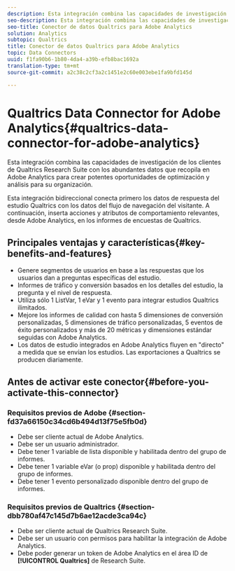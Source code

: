 ```yaml
---
description: Esta integración combina las capacidades de investigación de los clientes de Qualtrics Research Suite con los abundantes datos que recopila en Adobe Analytics para crear potentes oportunidades de optimización y análisis para su organización.
seo-description: Esta integración combina las capacidades de investigación de los clientes de Qualtrics Research Suite con los abundantes datos que recopila en Adobe Analytics para crear potentes oportunidades de optimización y análisis para su organización.
seo-title: Conector de datos Qualtrics para Adobe Analytics
solution: Analytics
subtopic: Qualtrics
title: Conector de datos Qualtrics para Adobe Analytics
topic: Data Connectors
uuid: f1fa90b6-1b80-4da4-a39b-efb8bac1692a
translation-type: tm+mt
source-git-commit: a2c38c2cf3a2c1451e2c60e003ebe1fa9bfd145d

---
```



# Qualtrics Data Connector for Adobe Analytics{#qualtrics-data-connector-for-adobe-analytics}

Esta integración combina las capacidades de investigación de los clientes de Qualtrics Research Suite con los abundantes datos que recopila en Adobe Analytics para crear potentes oportunidades de optimización y análisis para su organización.

Esta integración bidireccional conecta primero los datos de respuesta del estudio Qualtrics con los datos del flujo de navegación del visitante. A continuación, inserta acciones y atributos de comportamiento relevantes, desde Adobe Analytics, en los informes de encuestas de Qualtrics.

## Principales ventajas y características{#key-benefits-and-features}

* Genere segmentos de usuarios en base a las respuestas que los usuarios dan a preguntas específicas del estudio.
* Informes de tráfico y conversión basados en los detalles del estudio, la pregunta y el nivel de respuesta.
* Utiliza sólo 1 ListVar, 1 eVar y 1 evento para integrar estudios Qualtrics ilimitados.
* Mejore los informes de calidad con hasta 5 dimensiones de conversión personalizadas, 5 dimensiones de tráfico personalizadas, 5 eventos de éxito personalizados y más de 20 métricas y dimensiones estándar seguidas con Adobe Analytics.
* Los datos de estudio integrados en Adobe Analytics fluyen en "directo" a medida que se envían los estudios. Las exportaciones a Qualtrics se producen diariamente.

## Antes de activar este conector{#before-you-activate-this-connector}

### Requisitos previos de Adobe {#section-fd37a66150c34cd6b494d13f75e5fb0d}

* Debe ser cliente actual de Adobe Analytics.
* Debe ser un usuario administrador.
* Debe tener 1 variable de lista disponible y habilitada dentro del grupo de informes.
* Debe tener 1 variable eVar (o prop) disponible y habilitada dentro del grupo de informes.
* Debe tener 1 evento personalizado disponible dentro del grupo de informes.

### Requisitos previos de Qualtrics {#section-dbb780af47c145d7b6ae12acde3ca94c}

* Debe ser cliente actual de Qualtrics Research Suite.
* Debe ser un usuario con permisos para habilitar la integración de Adobe Analytics.
* Debe poder generar un token de Adobe Analytics en el área ID de **[!UICONTROL Qualtrics]** de Research Suite.